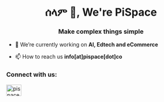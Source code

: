 <h1 align="center">ሰላም 👋, We're PiSpace</h1>
<h3 align="center">Make complex things simple</h3>

- 🔭 We’re currently working on **AI, Edtech and eCommerce**

- 📫 How to reach us **info[at]pispace[dot]co**

<h3 align="left">Connect with us:</h3>
<p align="left">
<a href="https://linkedin.com/in/pispace-innovations" target="blank"><img align="center" src="https://raw.githubusercontent.com/rahuldkjain/github-profile-readme-generator/master/src/images/icons/Social/linked-in-alt.svg" alt="pispace-innovations" height="30" width="40" /></a>
</p>

